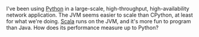 
I've been using [Python][] in a large-scale, high-throughput,
high-availability network application. The JVM seems easier to scale than
CPython, at least for what we're doing. [Scala][] runs on the JVM, and it's
more fun to program than Java. How does its performance measure up to
Python?

[Python]: http://www.python.org/
[Scala]: http://www.scala-lang.org/
